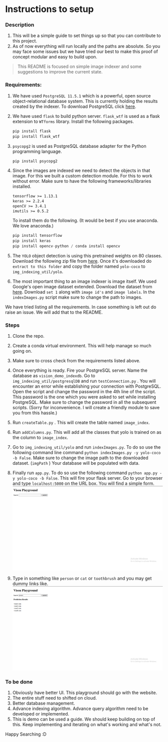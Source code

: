 # Instructions to setup

### Description 

1. This will be a simple guide to set things up so that you can contribute to this project. 
2. As of now everything will run locally and the paths are absolute. So you may face some issues but we have tried our best to make this proof of concept modular and easy to build upon.

> This README is focused on simple image indexer and some suggestions to improve the current state. 

### Requirements: 

1. We have used `PostgreSQL 11.5.1` which is a powerful, open source object-relational database system. This is currently holding the results created by the indexer. To download PostgreSQL click [here](https://www.enterprisedb.com/downloads/postgres-postgresql-downloads). 

2. We have used `flask` to build python server. `flask_wtf` is used as a flask extension to `WTforms` library. Install the following packages. 

   ```python
   pip install flask
   pip install flask_wtf
   ```

3. `psycopg2` is used as PostgreSQL database adapter for the Python programming language. 

   ```python
   pip install psycopg2
   ```

4. Since the images are indexed we need to detect the objects in that image. For this we built a custom detection module. For this to work without error. Make sure to have the following frameworks/libraries installed. 

   ```
   tensorflow >= 1.13.1
   keras >= 2.2.4
   openCV >= 3.4.1
   imutils >= 0.5.2
   ```

   To install them do the following. (It would be best if you use anaconda. We love anaconda.)

   ```python
   pip install tensorflow
   pip install keras
   pip install opencv-python / conda install opencv
   ```

5. The `YOLO` object detection is using this pretrained weights on 80 classes. Download the following zip file from [here](https://drive.google.com/file/d/1lgA32mpDNcbkPxpE8ISJugAAdStx9JkV/view?usp=sharing).  Once it's downloaded do `extract to this folder`  and copy the folder named `yolo-coco` to `img_indexing_util/yolo`. 

6. The most important thing to an image indexer is image itself. We used Google's open image dataset extended. Download the dataset from [here](https://storage.googleapis.com/openimages/web/extended.html). Download `set 1` along with `image id's` and `image labels`. In the `indexImages.py` script make sure to change the path to images. 

We have tried listing all the requirements. In case something is left out do raise an issue. We will add that to the README. 

### Steps

1. Clone the repo. 
2. Create a conda virtual environment. This will help manage so much going on. 
3. Make sure to cross check from the requirements listed above. 
4. Once everything is ready. Fire your PostgreSQL server. Name the database as `vision_demo_indexdb`. Go to `img_indexing_util/postgresqlDB` and run `testConnection.py` . You will encounter an error while establishing your connection with PostgreSQL. Open the script and change the password in the 4th line of the script. This password is the one which you were asked to set while installing PostgreSQL. Make sure to change the password in all the subsequent scripts. (Sorry for inconvenience. I will create a friendly module to save you from this hassle.)
5. Run `createTable.py` . This will create the table named `image_index`. 
6. Run `addColumns.py`. This will add all the classes that yolo is trained on as the column to `image_index`.
7. Go to `img_indexing_util/yolo` and run `indexImages.py`. To do so use the following command line command `python indexImages.py -y yolo-coco -b False`. Make sure to change the image path to the downloaded dataset. (`imgPath` ) Your database will be populated with data. 
8. Finally run `app.py`. To do so use the following command `python app.py -y yolo-coco -b False`. This will fire your flask server. Go to your browser and type `localhost:5000` on the URL box. You will find a simple form. ![](yolo/images/index.png)

9. Type in something like `person` or `cat` or `toothbrush` and you may get dummy links like. ![](yolo/images/search.png)

### To be done

1. Obviously have better UI. This playground should go with the website. 
2. The entire stuff need to shifted on cloud. 
3. Better database management.
4. Advance indexing algorithm. Advance query algorithm need to be developed or implemented. 
5. This is demo can be used a guide. We should keep building on top of this. Keep implementing and iterating on what's working and what's not. 

Happy Searching :D

